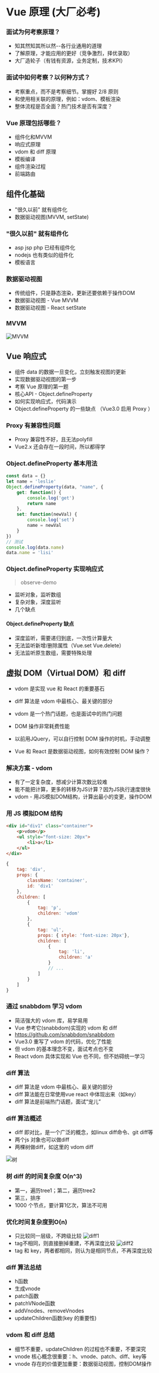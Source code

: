 # Vue 原理 (大厂必考)
### 面试为何考察原理？
- 知其然知其所以然--各行业通用的道理
- 了解原理，才能应用的更好（竞争激烈，择优录取）
- 大厂造轮子（有钱有资源，业务定制，技术KPI）

### 面试中如何考察？以何种方式？
- 考察重点，而不是考察细节。掌握好 2/8 原则
- 和使用相关联的原理，例如：vdom、模板渲染
- 整体流程是否全面？热门技术是否有深度？

### Vue 原理包括哪些？
- 组件化和MVVM
- 响应式原理
- vdom 和 diff 原理
- 模板编译
- 组件渲染过程
- 前端路由

## 组件化基础
- "很久以前" 就有组件化
- 数据驱动视图(MVVM, setState)

### "很久以前" 就有组件化
- asp jsp php 已经有组件化
- nodejs 也有类似的组件化
- 模板语言

### 数据驱动视图
- 传统组件，只是静态渲染，更新还要依赖于操作DOM
- 数据驱动视图 - Vue MVVM
- 数据驱动视图 - React setState

### MVVM
![MVVM](https://012.vuejs.org/images/mvvm.png)

## Vue 响应式
- 组件 data 的数据一旦变化，立刻触发视图的更新
- 实现数据驱动视图的第一步
- 考察 Vue 原理的第一题
- 核心API - Object.defineProperty
- 如何实现响应式，代码演示
- Object.defineProperty 的一些缺点 （Vue3.0 启用 Proxy ）

### Proxy 有兼容性问题
- Proxy 兼容性不好，且无法polyfill
- Vue2.x 还会存在一段时间，所以都得学

### Object.defineProperty 基本用法
```javascript
const data = {}
let name = 'leslie'
Object.defineProperty(data, "name", {
    get: function() {
        console.log('get')
        return name
    },
    set: function(newVal) {
        console.log('set')
        name = newVal
    }
})
// 测试
console.log(data.name)
data.name = 'lisi'
```

### Object.defineProperty 实现响应式
> observe-demo

- 监听对象，监听数组
- 复杂对象，深度监听
- 几个缺点

#### Object.defineProperty 缺点
- 深度监听，需要递归到底，一次性计算量大
- 无法监听新增/删除属性（Vue.set Vue.delete）
- 无法监听原生数组，需要特殊处理

## 虚拟 DOM（Virtual DOM）和 diff
- vdom 是实现 vue 和 React 的重要基石
- diff 算法是 vdom 中最核心、最关键的部分
- vdom 是一个热门话题，也是面试中的热门问题

- DOM 操作非常耗费性能
- 以前用JQuery，可以自行控制 DOM 操作的时机，手动调整
- Vue 和 React 是数据驱动视图，如何有效控制 DOM 操作？

### 解决方案 - vdom
- 有了一定复杂度，想减少计算次数比较难
- 能不能把计算，更多的转移为JS计算？因为JS执行速度很快
- vdom - 用JS模拟DOM结构，计算出最小的变更，操作DOM

### 用 JS 模拟DOM 结构
```html
<div id="div1" class="container">
    <p>vdom</p>
    <ul style="font-size: 20px">
        <li>a</li>
    </ul>
</div>
```
```javascript
{
    tag: 'div',
    props: {
        className: 'container',
        id: 'div1'
    },
    children: [
        {
            tag: 'p',
            children: 'vdom'
        },
        {
            tag: 'ul',
            props: { style: 'font-size: 20px'},
            children: [
                {
                    tag: 'li',
                    children: 'a'
                }
                // ...
            ]
        }
    ]
}
```

### 通过 snabbdom 学习 vdom
- 简洁强大的 vdom 库，易学易用
- Vue 参考它(snabbdom)实现的 vdom 和 diff
- https://github.com/snabbdom/snabbdom
- Vue3.0 重写了 vdom 的代码，优化了性能
- 但 vdom 的基本理念不变，面试考点也不变
- React vdom 具体实现和 Vue 也不同，但不妨碍统一学习

### diff 算法
- diff 算法是 vdom 中最核心、最关键的部分
- diff 算法能在日常使用vue react 中体现出来（如key）
- diff 算法是前端热门话题，面试“宠儿”

### diff 算法概述
- diff 即对比，是一个广泛的概念，如linux diff命令、git diff等
- 两个js 对象也可以做diff
- 两棵树做diff，如这里的 vdom diff

![树](./assets/images/diff_tree.png)

### 树 diff 的时间复杂度 O(n^3)
- 第一，遍历tree1；第二，遍历tree2
- 第三，排序
- 1000 个节点，要计算1亿次，算法不可用

### 优化时间复杂度到O(n)
- 只比较同一层级，不跨级比较
![diff1](./assets/images/diff1.png)
- tag不相同，则直接删掉重建，不再深度比较
![diff2](./assets/images/diff2.png)
- tag 和 key，两者都相同，则认为是相同节点，不再深度比较

### diff 算法总结
- h函数
- 生成vnode
- patch函数
- patchVNode函数
- addVnodes、removeVnodes
- updateChildren函数(key 的重要性)

### vdom 和 diff 总结
- 细节不重要，updateChildren 的过程也不重要，不要深究
- vnode 核心概念很重要：h、vnode、patch、diff、key等
- vnode 存在的价值更加重要：数据驱动视图，控制DOM操作
